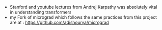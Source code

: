 * Stanford and youtube lectures from Andrej Karpathy was absolutely vital in understanding transformers
* my Fork of micrograd which follows the same practices from this project are at : https://github.com/adishourya/micrograd
